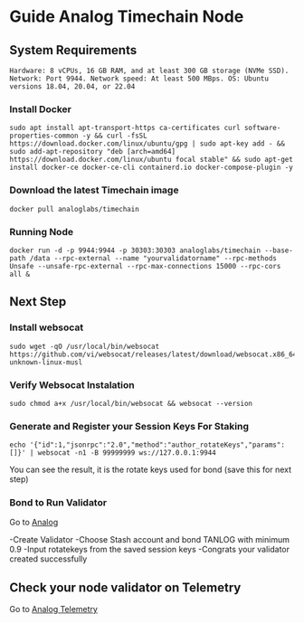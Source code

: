 # Guide Analog Timechain Node

## System Requirements
`Hardware: 8 vCPUs, 16 GB RAM, and at least 300 GB storage (NVMe SSD).
 Network: Port 9944.
 Network speed: At least 500 MBps.
 OS: Ubuntu versions 18.04, 20.04, or 22.04`

### Install Docker
```
sudo apt install apt-transport-https ca-certificates curl software-properties-common -y && curl -fsSL https://download.docker.com/linux/ubuntu/gpg | sudo apt-key add - && sudo add-apt-repository "deb [arch=amd64] https://download.docker.com/linux/ubuntu focal stable" && sudo apt-get install docker-ce docker-ce-cli containerd.io docker-compose-plugin -y
```

### Download the latest Timechain image
```
docker pull analoglabs/timechain
```

### Running Node
```
docker run -d -p 9944:9944 -p 30303:30303 analoglabs/timechain --base-path /data --rpc-external --name "yourvalidatorname" --rpc-methods Unsafe --unsafe-rpc-external --rpc-max-connections 15000 --rpc-cors all &
```

## Next Step

### Install websocat
```
sudo wget -qO /usr/local/bin/websocat https://github.com/vi/websocat/releases/latest/download/websocat.x86_64-unknown-linux-musl
```

### Verify Websocat Instalation
```
sudo chmod a+x /usr/local/bin/websocat && websocat --version
```

### Generate and Register your Session Keys For Staking
```
echo '{"id":1,"jsonrpc":"2.0","method":"author_rotateKeys","params":[]}' | websocat -n1 -B 99999999 ws://127.0.0.1:9944
```
You can see the result, it is the rotate keys used for bond (save this for next step)

### Bond to Run Validator
Go to [Analog](https://polkadot.js.org/apps/?rpc=wss%3A%2F%2Frpc.testnet.analog.one#/staking/actions)

-Create Validator
-Choose Stash account and bond TANLOG with minimum 0.9
-Input rotatekeys from the saved session keys
-Congrats your validator created successfully

## Check your node validator on Telemetry
Go to [Analog Telemetry](https://telemetry.analog.one/#/0x0614f7b74a2e47f7c8d8e2a5335be84bdde9402a43f5decdec03200a87c8b943)
